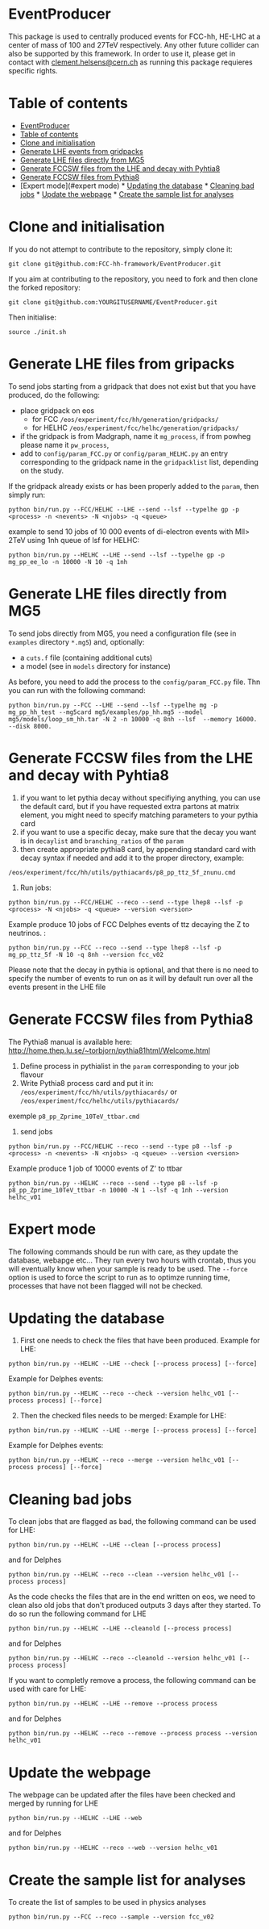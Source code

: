 EventProducer
=============

This package is used to centrally produced events for FCC-hh, HE-LHC at a center of mass of 100 and 27TeV respectively. Any other future collider can also be supported by this framework. 
In order to use it, please get in contact with clement.helsens@cern.ch as running this package requieres specific rights.


Table of contents
=================
  * [EventProducer](#eventproducer)
  * [Table of contents](#table-of-contents)
  * [Clone and initialisation](#clone-and-initilisation)
  * [Generate LHE events from gridpacks](#generate-lhe-events-from-gridpacks)
  * [Generate LHE files directly from MG5](#generate-lhe-files-directly-from-mg5)
  * [Generate FCCSW files from the LHE and decay with Pyhtia8](#generate-fccsw-files-from-the-lhe-and-decay-with-pyhtia8)
  * [Generate FCCSW files from Pythia8](#generate-fccsw-files-from-pythia8)
  * [Expert mode](#expert mode)
        * [Updating the database](#updating-the-database)
        * [Cleaning bad jobs](#cleaning-bad-jobs)
        * [Update the webpage](#update-the-webpage)
        * [Create the sample list for analyses](#create-the-sample-list-for-analyses)

Clone and initialisation
========================

If you do not attempt to contribute to the repository, simply clone it:
```
git clone git@github.com:FCC-hh-framework/EventProducer.git
```

If you aim at contributing to the repository, you need to fork and then clone the forked repository:
```
git clone git@github.com:YOURGITUSERNAME/EventProducer.git
```

Then initialise:
```
source ./init.sh
```
Generate LHE files from gripacks
================================

To send jobs starting from a gridpack that does not exist but that you have produced, do the following:
   - place gridpack on eos 
     - for FCC ```/eos/experiment/fcc/hh/generation/gridpacks/```
     - for HELHC ```/eos/experiment/fcc/helhc/generation/gridpacks/```
   - if the gridpack is from Madgraph, name it ```mg_process```, if from powheg please name it ```pw_process```,
   - add to ```config/param_FCC.py``` or ```config/param_HELHC.py``` an entry corresponding to the gridpack name in the ```gridpacklist``` list, depending on the study.

If the gridpack already exists or has been properly added to the ```param```, then simply run:

```
python bin/run.py --FCC/HELHC --LHE --send --lsf --typelhe gp -p <process> -n <nevents> -N <njobs> -q <queue>
```

example to send 10 jobs of 10 000 events of di-electron events with Mll> 2TeV using 1nh queue of lsf for HELHC:

```
python bin/run.py --HELHC --LHE --send --lsf --typelhe gp -p mg_pp_ee_lo -n 10000 -N 10 -q 1nh
```


Generate LHE files directly from MG5
=====================================

To send jobs directly from MG5, you need a configuration file (see in ```examples``` directory ```*.mg5```) and, optionally:
   - a ```cuts.f``` file (containing additional cuts)
   - a model (see in ```models``` directory for instance)

As before, you need to add the process to the ```config/param_FCC.py``` file. Thn you can run with the following command:

```
python bin/run.py --FCC --LHE --send --lsf --typelhe mg -p mg_pp_hh_test --mg5card mg5/examples/pp_hh.mg5 --model mg5/models/loop_sm_hh.tar -N 2 -n 10000 -q 8nh --lsf  --memory 16000. --disk 8000.
```




Generate FCCSW files from the LHE and decay with Pyhtia8
========================================================

1. if you want to let pythia decay without specifiying anything, you can use the default card, but if you have requested extra partons at matrix element, you might need to specify matching parameters to your pythia card
1. if you want to use a specific decay, make sure that the decay you want is in ```decaylist``` and ```branching_ratios``` of the ```param```
1. then create appropriate pythia8 card, by appending standard card with decay syntax if needed and add it to the proper directory, example:
```
/eos/experiment/fcc/hh/utils/pythiacards/p8_pp_ttz_5f_znunu.cmd
```

1. Run jobs:

```
python bin/run.py --FCC/HELHC --reco --send --type lhep8 --lsf -p <process> -N <njobs> -q <queue> --version <version>
```

Example produce 10 jobs of FCC Delphes events of ttz decaying the Z to neutrinos. :

```
python bin/run.py --FCC --reco --send --type lhep8 --lsf -p mg_pp_ttz_5f -N 10 -q 8nh --version fcc_v02
``` 

Please note that the decay in pythia is optional, and that there is no need to specify the number of events to run on as it will by default run over all the events present in the LHE file

Generate FCCSW files from Pythia8
=================================

The Pythia8 manual is available here: http://home.thep.lu.se/~torbjorn/pythia81html/Welcome.html

1. Define process in pythialist in the ```param``` corresponding to your job flavour
1. Write Pythia8 process card and put it in: ```/eos/experiment/fcc/hh/utils/pythiacards/``` or ```/eos/experiment/fcc/helhc/utils/pythiacards/```

exemple ```p8_pp_Zprime_10TeV_ttbar.cmd```

1. send jobs

```
python bin/run.py --FCC/HELHC --reco --send --type p8 --lsf -p <process> -n <nevents> -N <njobs> -q <queue> --version <version>
```
Example produce 1 job of 10000 events of Z' to ttbar

```
python bin/run.py --HELHC --reco --send --type p8 --lsf -p p8_pp_Zprime_10TeV_ttbar -n 10000 -N 1 --lsf -q 1nh --version helhc_v01
```

Expert mode
===========
The following commands should be run with care, as they update the database, webapge etc...
They run every two hours with crontab, thus you will eventually know when your sample is ready to be used.
The ```--force``` option is used to force the script to run as to optimze running time, processes that have not been flagged will not be checked.

Updating the database
==========================

1) First one needs to check the files that have been produced. 
Example for LHE:
```
python bin/run.py --HELHC --LHE --check [--process process] [--force]
```

Example for Delphes events:
```
python bin/run.py --HELHC --reco --check --version helhc_v01 [--process process] [--force]
```

2) Then the checked files needs to be merged:
Example for LHE:
```
python bin/run.py --HELHC --LHE --merge [--process process] [--force]
```

Example for Delphes events:
```
python bin/run.py --HELHC --reco --merge --version helhc_v01 [--process process] [--force]
```

Cleaning bad jobs
=================
To clean jobs that are flagged as bad, the following command can be used for LHE:
```
python bin/run.py --HELHC --LHE --clean [--process process]
```

and for Delphes
```
python bin/run.py --HELHC --reco --clean --version helhc_v01 [--process process]
```

As the code checks the files that are in the end written on eos, we need to clean also old jobs that don't produced outputs 3 days after they started.
To do so run the following command for LHE
```
python bin/run.py --HELHC --LHE --cleanold [--process process]
```

and for Delphes
```
python bin/run.py --HELHC --reco --cleanold --version helhc_v01 [--process process]
```

If you want to completly remove a process, the following command can be used with care for LHE:

```
python bin/run.py --HELHC --LHE --remove --process process 
```

and for Delphes
```
python bin/run.py --HELHC --reco --remove --process process --version helhc_v01
```


Update the webpage
==================

The webpage can be updated after the files have been checked and merged by running for LHE
```
python bin/run.py --HELHC --LHE --web
```

and for Delphes
```
python bin/run.py --HELHC --reco --web --version helhc_v01
```


Create the sample list for analyses
===================================

To create the list of samples to be used in physics analyses
```
python bin/run.py --FCC --reco --sample --version fcc_v02
```

